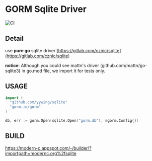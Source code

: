 # GORM Sqlite Driver

![CI](https://github.com/yywing/sqlite/workflows/CI/badge.svg)

## Detail

use **pure go** sqlite driver [https://gitlab.com/cznic/sqlite](https://gitlab.com/cznic/sqlite)

**notice**: Although you could see mattn's driver (github.com/mattn/go-sqlite3) in go.mod file, we import it for tests only.

## USAGE

```go
import (
  "github.com/yywing/sqlite"
  "gorm.io/gorm"
)

db, err := gorm.Open(sqlite.Open("gorm.db"), &gorm.Config{})
```

## BUILD

https://modern-c.appspot.com/-/builder/?importpath=modernc.org%2fsqlite
